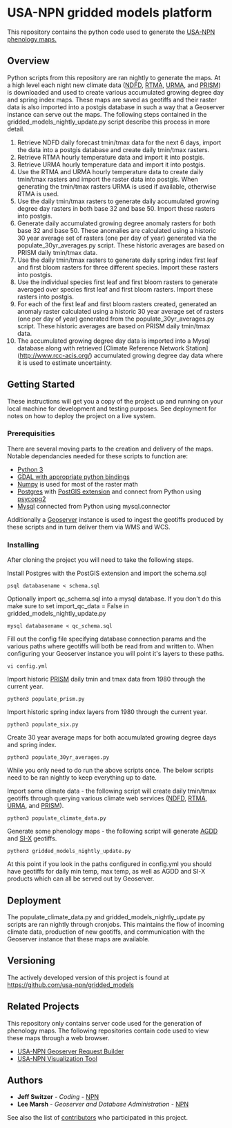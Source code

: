 # USA-NPN gridded models platform

This repository contains the python code used to generate the [USA-NPN phenology maps.](https://www.usanpn.org/data/phenology_maps) 

## Overview
Python scripts from this repository are ran nightly to generate the maps. At a high level each night new climate data ([NDFD](http://www.nws.noaa.gov/ndfd/), [RTMA](http://www.nco.ncep.noaa.gov/pmb/products/rtma/), [URMA](http://www.nco.ncep.noaa.gov/pmb/products/rtma/#URMA), and [PRISM](http://prism.oregonstate.edu/)) is downloaded and used to create various accumulated growing degree day and spring index maps. These maps are saved as geotiffs and their raster data is also imported into a postgis database in such a way that a Geoserver instance can serve out the maps. The following steps contained in the gridded_models_nightly_update.py script describe this process in more detail.

1. Retrieve NDFD daily forecast tmin/tmax data for the next 6 days, import the data into a postgis database and create daily tmin/tmax rasters.
2. Retrieve RTMA hourly temperature data and import it into postgis.
3. Retrieve URMA hourly temperature data and import it into postgis.
4. Use the RTMA and URMA hourly temperature data to create daily tmin/tmax rasters and import the raster data into postgis. When generating the tmin/tmax rasters URMA is used if available, otherwise RTMA is used.
5. Use the daily tmin/tmax rasters to generate daily accumulated growing degree day rasters in both base 32 and base 50. Import these rasters into postgis.
6. Generate daily accumulated growing degree anomaly rasters for both base 32 and base 50. These anomalies are calculated using a historic 30 year average set of rasters (one per day of year) generated via the populate_30yr_averages.py script. These historic averages are based on PRISM daily tmin/tmax data.
7. Use the daily tmin/tmax rasters to generate daily spring index first leaf and first bloom rasters for three different species. Import these rasters into postgis.
8. Use the individual species first leaf and first bloom rasters to generate averaged over species first leaf and first bloom rasters. Import these rasters into postgis.
9. For each of the first leaf and first bloom rasters created, generated an anomaly raster calculated using a historic 30 year average set of rasters (one per day of year) generated from the populate_30yr_averages.py script. These historic averages are based on PRISM daily tmin/tmax data.
10. The accumulated growing degree day data is imported into a Mysql database along with retrieved [Climate Reference Network Station] (http://www.rcc-acis.org/) accumulated growing degree day data where it is used to estimate uncertainty.

## Getting Started

These instructions will get you a copy of the project up and running on your local machine for development and testing purposes. See deployment for notes on how to deploy the project on a live system.

### Prerequisities

There are several moving parts to the creation and delivery of the maps. Notable dependancies needed for these scripts to function are:

* [Python 3](https://www.python.org/downloads/)
* [GDAL with appropriate python bindings](http://gdal.org/)
* [Numpy](http://www.numpy.org/) is used for most of the raster math
* [Postgres](https://www.postgresql.org/) with [PostGIS extension](http://postgis.net/) and connect from Python using [psycopg2](http://initd.org/psycopg/)
* [Mysql](https://www.mysql.com/) connected from Python using mysql.connector

Additionally a [Geoserver](http://geoserver.org/) instance is used to ingest the geotiffs produced by these scripts and in turn deliver them via WMS and WCS.

### Installing

After cloning the project you will need to take the following steps.

Install Postgres with the PostGIS extension and import the schema.sql

```
psql databasename < schema.sql
```

Optionally import qc_schema.sql into a mysql database. If you don't do this make sure to set import_qc_data = False in gridded_models_nightly_update.py

```
mysql databasename < qc_schema.sql
```

Fill out the config file specifying database connection params and the various paths where geotiffs will both be read from and written to. When configuring your Geoserver instance you will point it's layers to these paths.

```
vi config.yml
```

Import historic [PRISM](http://prism.oregonstate.edu/) daily tmin and tmax data from 1980 through the current year.

```
python3 populate_prism.py
```

Import historic spring index layers from 1980 through the current year.

```
python3 populate_six.py
```

Create 30 year average maps for both accumulated growing degree days and spring index.

```
python3 populate_30yr_averages.py
```

While you only need to do run the above scripts once. The below scripts need to be ran nightly to keep everything up to date.

Import some climate data - the following script will create daily tmin/tmax geotiffs through querying various climate web services ([NDFD](http://www.nws.noaa.gov/ndfd/), [RTMA](http://www.nco.ncep.noaa.gov/pmb/products/rtma/), [URMA](http://www.nco.ncep.noaa.gov/pmb/products/rtma/#URMA), and [PRISM](http://prism.oregonstate.edu/)).

```
python3 populate_climate_data.py
```

Generate some phenology maps - the following script will generate [AGDD](https://www.usanpn.org/data/agdd_maps) and [SI-X](https://www.usanpn.org/data/spring_indices) geotiffs.

```
python3 gridded_models_nightly_update.py
```

At this point if you look in the paths configured in config.yml you should have geotiffs for daily min temp, max temp, as well as AGDD and SI-X products which can all be served out by Geoserver.


## Deployment

The populate_climate_data.py and gridded_models_nightly_update.py scripts are ran nightly through cronjobs. This maintains the flow of incoming climate data, production of new geotiffs, and communication with the Geoserver instance that these maps are available.


## Versioning

The actively developed version of this project is found at https://github.com/usa-npn/gridded_models


## Related Projects

This repository only contains server code used for the generation of phenology maps. The following repositories contain code used to view these maps through a web browser.

* [USA-NPN Geoserver Request Builder](https://github.com/usa-npn/geoserver-request-builder)
* [USA-NPN Visualization Tool](https://github.com/usa-npn/npn-viz-tool)

## Authors

* **Jeff Switzer** - *Coding* - [NPN](https://github.com/usa-npn)
* **Lee Marsh** - *Geoserver and Database Administration* - [NPN](https://github.com/usa-npn)

See also the list of [contributors](https://www.usanpn.org/about/staff) who participated in this project.
